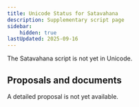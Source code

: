 ```yaml
---
title: Unicode Status for Satavahana
description: Supplementary script page
sidebar:
    hidden: true
lastUpdated: 2025-09-16
---
```


The Satavahana script is not yet in Unicode.

## Proposals and documents

A detailed proposal is not yet available.
